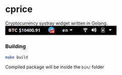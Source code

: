 # cprice

Cryptocurrency systray widget written in Golang.  
![demo](https://raw.githubusercontent.com/alyakimenko/cprice/master/assets/demo.png)

### Building
```bash
make build
```

Compiled package will be inside the `bin/` folder
